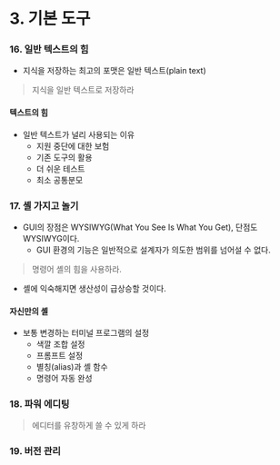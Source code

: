 # 3. 기본 도구

### 16. 일반 텍스트의 힘

- 지식을 저장하는 최고의 포맷은 일반 텍스트(plain text)

> 지식을 일반 텍스트로 저장하라

#### 텍스트의 힘

- 일반 텍스트가 널리 사용되는 이유
  - 지원 중단에 대한 보험
  - 기존 도구의 활용
  - 더 쉬운 테스트
  - 최소 공통분모



### 17. 셸 가지고 놀기

- GUI의 장점은 WYSIWYG(What You See Is What You Get),  단점도 WYSIWYG이다.
  - GUI 환경의 기능은 일반적으로 설계자가 의도한 범위를 넘어설 수 없다.

> 명령어 셸의 힘을 사용하라.

- 셸에 익숙해지면 생산성이 급상승할 것이다.

#### 자신만의 셸

- 보통 변경하는 터미널 프로그램의 설정
  - 색깔 조합 설정
  - 프롬프트 설정
  - 별칭(alias)과 셸 함수
  - 명령어 자동 완성



### 18. 파워 에디팅

> 에디터를 유창하게 쓸 수 있게 하라



### 19. 버전 관리

